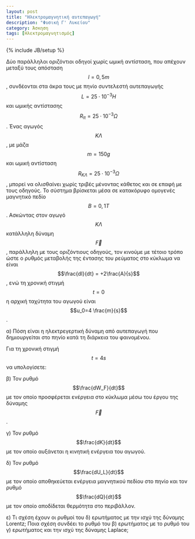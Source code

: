 ```yaml
---
layout: post
title: "Ηλεκτρομαγνητική αυτεπαγωγή"
description: "Φυσική Γ' Λυκείου"
category: Άσκηση
tags: [Ηλεκτρομαγνητισμός]
---
```

{% include JB/setup %}

Δύο παράλληλοι οριζόντιοι οδηγοί χωρίς ωμική αντίσταση, που απέχουν μεταξύ τους απόσταση 
$$l=0,5 m$$, συνδέονται στα άκρα τους με πηνίο συντελεστή αυτεπαγωγής $$L=25 \cdot 10^{-3} H$$
και ωμικής αντίστασης $$R_π = 25 \cdot 10^{-3} Ω$$. Ένας αγωγός $$ΚΛ$$, με μάζα $$m=150 g$$
και ωμική αντίσταση $$R_{ΚΛ}=25 \cdot 10^{-3} Ω$$, μπορεί να ολισθαίνει χωρίς τριβές μένοντας 
κάθετος και σε επαφή με τους οδηγούς. Το σύστημα βρίσκεται μέσα σε κατακόρυφο 
ομογενές μαγνητικό πεδίο $$Β=0,1Τ$$. Ασκώντας στον αγωγό $$ΚΛ$$ κατάλληλη δύναμη $$\vec F$$,
παράλληλη με τους οριζόντιους οδηγούς, τον κινούμε με τέτοιο τρόπο ώστε ο ρυθμός μεταβολής 
της έντασης του ρεύματος στο κύκλωμα να είναι $$\frac{dI}{dt} = +2\frac{A}{s}$$, ενώ τη χρονική στιγμή $$t=0$$
η αρχική ταχύτητα του αγωγού είναι $$υ_0=4 \frac{m}{s}$$.


α) Πόση είναι η ηλεκτρεγερτική δύναμη από αυτεπαγωγή που δημιουργείται στο πηνίο κατά τη 
διάρκεια του φαινομένου.	
			
Για τη χρονική στιγμή $$t=4s$$ να υπολογίσετε: 

β) Τον ρυθμό $$\frac{dW_F}{dt}$$ με τον οποίο προσφέρεται ενέργεια στο κύκλωμα μέσω του έργου 
της δύναμης $$\vec F$$.

γ) Τον ρυθμό $$\frac{dK}{dt}$$ με τον οποίο αυξάνεται η κινητική ενέργεια του αγωγού.

δ) Τον ρυθμό $$\frac{dU_L}{dt}$$ με τον οποίο αποθηκεύεται ενέργεια μαγνητικού πεδίου στο 
πηνίο και τον ρυθμό $$\frac{dQ}{dt}$$ με τον οποίο αποδίδεται θερμότητα στο περιβάλλον.	

ε) Τι σχέση έχουν οι ρυθμοί του δ) ερωτήματος με την ισχύ της δύναμης Lorentz; Ποια σχέση
συνδέει το ρυθμό του β) ερωτήματος με το ρυθμό του γ) ερωτήματος και την ισχύ της δύναμης Laplace;	

